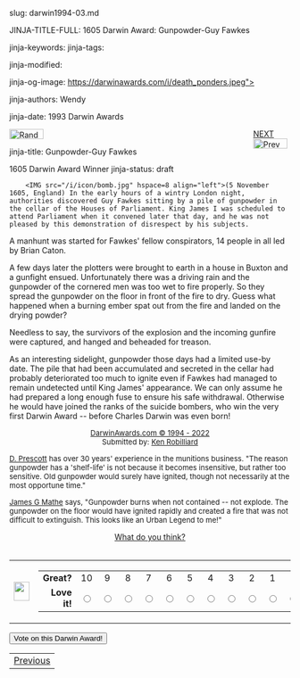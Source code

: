 slug: darwin1994-03.md
<!DOCTYPE HTML>
<HTML LANG="EN">
<HEAD>

JINJA-TITLE-FULL: 1605 Darwin Award: Gunpowder-Guy Fawkes

<META name="description" content="1605 Darwin Award: Gunpowder-Guy Fawkes: In the early hours of a wintry London night, authorities discovered Guy Fawkes sitting by a pile of gunpowder in the cellar of the Houses of Parliament. King James I was scheduled to attend Parliament when it co">

jinja-keywords:
jinja-tags:

jinja-modified:

jinja-og-image: https://darwinawards.com/i/death_ponders.jpeg">

jinja-authors: Wendy

jinja-date: 1993 Darwin Awards

<p class="right_margin">
<span id="next_last" style="float:right; width:67px; padding-left:22px;">
<A href="darwin1994-04.html">
NEXT</a><br>
<A href="darwin1994-02.html">
<IMG src="/i/prev.gif" width="61" height="18" border="0" alt="Prev"></A>

<IMG src="/i/random.jpg" width="61" height="18" border="0" alt="Random"></A>


jinja-title: Gunpowder-Guy Fawkes

1605 Darwin Award Winner
jinja-status: draft

		<IMG src="/i/icon/bomb.jpg" hspace=8 align="left">(5 November 1605, England) In the early hours of a wintry London night, authorities discovered Guy Fawkes sitting by a pile of gunpowder in the cellar of the Houses of Parliament. King James I was scheduled to attend Parliament when it convened later that day, and he was not pleased by this demonstration of disrespect by his subjects.

A manhunt was started for Fawkes' fellow conspirators, 14 people in all led by Brian Caton.

A few days later the plotters were brought to earth in a house in Buxton and a gunfight ensued. Unfortunately there was a driving rain and the gunpowder of the cornered men was too wet to fire properly. So they spread the gunpowder on the floor in front of the fire to dry. Guess what happened when a burning ember spat out from the fire and landed on the drying powder?

Needless to say, the survivors of the explosion and the incoming gunfire were captured, and hanged and beheaded for treason.

As an interesting sidelight, gunpowder those days had a limited use-by date. The pile that had been accumulated and secreted in the cellar had probably deteriorated too much to ignite even if Fawkes had managed to remain undetected until King James' appearance. We can only assume he had prepared a long enough fuse to ensure his safe withdrawal. Otherwise he would have joined the ranks of the suicide bombers, who win the very first Darwin Award -- before Charles Darwin was even born!
		<P align="center">
	 <FONT size="-1">
	 <A href="http://darwinawards.com/misc/copyright.html">
	 DarwinAwards.com &copy; 1994 - 2022</A>
	 <BR>
		 Submitted by: <A href="mailto:REMOVE-krobilliard@minsur.com">Ken Robilliard</A>
</FONT></P>
		<P align="left"><FONT size="-1"><A href="mailto:REMOVE-Dmpresco@bellatlantic.net">D. Prescott</A>
has over 30 years' experience in the munitions business. &quot;The reason gunpowder has a 'shelf-life' is not because it becomes insensitive, but rather too sensitive. Old gunpowder would	surely have ignited, though not necessarily at the most opportune time.&quot;</FONT></P>
		<P align="left"><FONT size="-1"><A href="mailto:REMOVE-jmathe@usxchange.net">James G Mathe</A>
says, &quot;Gunpowder burns when not contained -- not explode. The gunpowder on the floor would have ignited rapidly and created a fire that was not difficult to extinguish. This looks like an Urban Legend to me!&quot;</FONT></P>
		<P align="center"><A href="http://DarwinAwards.com/_NONODELETE_/critiques/000535.html">What do you think?<BR>
		<IMG src="/i/point10.gif" width="17" height="17" border="0"></A></P>
		</TD>
	</TR>
</TABLE>
	 <!-- begin ranking block -->

<FONT size="-1">
	 </FONT>
	 <FORM	 action="/cgi/vote.pl" method="GET">
	<TABLE border=0 background="/i/bgmain.jpg" cellpadding=5 cellspacing=0>
	 <TR>
	 <TD>
	 <IMG src="/i/point12.gif" border=0 width="28" height="34">
	 </TD>
	 <TD>
	 <TABLE border=0 background="" cellpadding=0 cellspacing=0>
	 <TR>
		<TD align=right><B>Great?</B></TD>
		<TD align=center>10</TD>
		<TD align=center>9</TD>
		<TD align=center>8</TD>
		<TD align=center>7</TD>
		<TD align=center>6</TD>
		<TD align=center>5</TD>
		<TD align=center>4</TD>
		<TD align=center>3</TD>
		<TD align=center>2</TD>
		<TD align=center>1</TD>
		<TD align=center>0</TD>
		<TD align=left><B>Awful?</B></TD>
	 </TR>
	 <TR>
		<TD align=right><B>Love it!</B></TD>
		<TD align=center><INPUT type="radio" name="votevalue" value="10"></TD>
		<TD align=center><INPUT type="radio" name="votevalue" value="9"></TD>
		<TD align=center><INPUT type="radio" name="votevalue" value="8"></TD>
		<TD align=center><INPUT type="radio" name="votevalue" value="7"></TD>
		<TD align=center><INPUT type="radio" name="votevalue" value="6"></TD>
		<TD align=center><INPUT type="radio" name="votevalue" value="5"></TD>
		<TD align=center><INPUT type="radio" name="votevalue" value="4"></TD>
		<TD align=center><INPUT type="radio" name="votevalue" value="3"></TD>
		<TD align=center><INPUT type="radio" name="votevalue" value="2"></TD>
		<TD align=center><INPUT type="radio" name="votevalue" value="1"></TD>
		<TD align=center><INPUT type="radio" name="votevalue" value="0"></TD>
		<TD align=left><B>Hate it!</B></TD>
	 </TR>
	 </TABLE>
	 </TD>
	 <TD>
	 <IMG src="/i/point13.gif" border=0 width="28" height="34">
	 </TD>
	 </TR>
	</TABLE>
	<INPUT type="submit" value="Vote on this Darwin Award!">
</FORM>
<!-- end ranking block -->

<!-- formerly email_a_friend pl -->

<TABLE width=100% border=0 background="/i/bgmain.jpg" cellspacing=5 cellpadding=10>
<TR>
<TD align=center>
<A href="darwin1994-02.html">Previous</A>


<!--#include file=nav_1994.html -->


